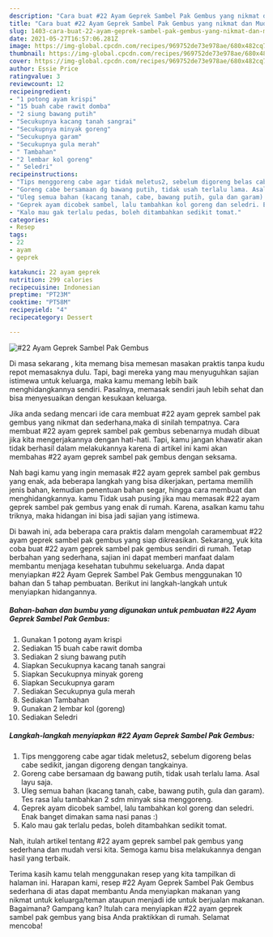 ```yaml
---
description: "Cara buat #22 Ayam Geprek Sambel Pak Gembus yang nikmat dan Mudah Dibuat"
title: "Cara buat #22 Ayam Geprek Sambel Pak Gembus yang nikmat dan Mudah Dibuat"
slug: 1403-cara-buat-22-ayam-geprek-sambel-pak-gembus-yang-nikmat-dan-mudah-dibuat
date: 2021-05-27T16:57:06.281Z
image: https://img-global.cpcdn.com/recipes/969752de73e978ae/680x482cq70/22-ayam-geprek-sambel-pak-gembus-foto-resep-utama.jpg
thumbnail: https://img-global.cpcdn.com/recipes/969752de73e978ae/680x482cq70/22-ayam-geprek-sambel-pak-gembus-foto-resep-utama.jpg
cover: https://img-global.cpcdn.com/recipes/969752de73e978ae/680x482cq70/22-ayam-geprek-sambel-pak-gembus-foto-resep-utama.jpg
author: Essie Price
ratingvalue: 3
reviewcount: 12
recipeingredient:
- "1 potong ayam krispi"
- "15 buah cabe rawit domba"
- "2 siung bawang putih"
- "Secukupnya kacang tanah sangrai"
- "Secukupnya minyak goreng"
- "Secukupnya garam"
- "Secukupnya gula merah"
- " Tambahan"
- "2 lembar kol goreng"
- " Seledri"
recipeinstructions:
- "Tips menggoreng cabe agar tidak meletus2, sebelum digoreng belas cabe sedikit, jangan digoreng dengan tangkainya."
- "Goreng cabe bersamaan dg bawang putih, tidak usah terlalu lama. Asal layu saja."
- "Uleg semua bahan (kacang tanah, cabe, bawang putih, gula dan garam). Tes rasa lalu tambahkan 2 sdm minyak sisa menggoreng."
- "Geprek ayam dicobek sambel, lalu tambahkan kol goreng dan seledri. Enak banget dimakan sama nasi panas :)"
- "Kalo mau gak terlalu pedas, boleh ditambahkan sedikit tomat."
categories:
- Resep
tags:
- 22
- ayam
- geprek

katakunci: 22 ayam geprek 
nutrition: 299 calories
recipecuisine: Indonesian
preptime: "PT23M"
cooktime: "PT58M"
recipeyield: "4"
recipecategory: Dessert

---
```



![#22 Ayam Geprek Sambel Pak Gembus](https://img-global.cpcdn.com/recipes/969752de73e978ae/680x482cq70/22-ayam-geprek-sambel-pak-gembus-foto-resep-utama.jpg)

Di masa  sekarang , kita memang bisa memesan masakan praktis tanpa kudu repot memasaknya dulu. Tapi, bagi mereka yang mau menyuguhkan sajian istimewa untuk keluarga, maka kamu memang lebih baik menghidangkannya sendiri. Pasalnya, memasak sendiri jauh lebih sehat dan bisa menyesuaikan dengan kesukaan keluarga.

Jika anda sedang mencari ide cara membuat #22 ayam geprek sambel pak gembus yang nikmat dan sederhana,maka di sinilah tempatnya. Cara membuat #22 ayam geprek sambel pak gembus  sebenarnya mudah dibuat jika kita mengerjakannya dengan hati-hati. Tapi, kamu jangan khawatir akan tidak berhasil dalam melakukannya 
karena di artikel ini kami akan membahas #22 ayam geprek sambel pak gembus dengan seksama.  



Nah bagi kamu yang ingin memasak #22 ayam geprek sambel pak gembus yang enak, ada beberapa langkah yang bisa dikerjakan, pertama memilih jenis bahan, kemudian penentuan bahan segar, hingga cara membuat dan menghidangkannya. kamu Tidak usah pusing jika mau memasak #22 ayam geprek sambel pak gembus yang enak di rumah. Karena, asalkan kamu  tahu triknya, maka hidangan ini bisa jadi sajian yang istimewa.

Di bawah ini, ada beberapa cara praktis  dalam mengolah caramembuat #22 ayam geprek sambel pak gembus yang siap dikreasikan. Sekarang, yuk kita coba buat #22 ayam geprek sambel pak gembus sendiri di rumah. Tetap berbahan yang sederhana, sajian ini dapat memberi manfaat dalam membantu menjaga kesehatan tubuhmu sekeluarga. Anda dapat menyiapkan #22 Ayam Geprek Sambel Pak Gembus menggunakan 10 bahan dan 5 tahap pembuatan. Berikut ini langkah-langkah untuk menyiapkan hidangannya.

<!--inarticleads1-->

##### Bahan-bahan dan bumbu yang digunakan untuk pembuatan #22 Ayam Geprek Sambel Pak Gembus:

1. Gunakan 1 potong ayam krispi
1. Sediakan 15 buah cabe rawit domba
1. Sediakan 2 siung bawang putih
1. Siapkan Secukupnya kacang tanah sangrai
1. Siapkan Secukupnya minyak goreng
1. Siapkan Secukupnya garam
1. Sediakan Secukupnya gula merah
1. Sediakan  Tambahan
1. Gunakan 2 lembar kol (goreng)
1. Sediakan  Seledri




<!--inarticleads2-->

##### Langkah-langkah menyiapkan #22 Ayam Geprek Sambel Pak Gembus:

1. Tips menggoreng cabe agar tidak meletus2, sebelum digoreng belas cabe sedikit, jangan digoreng dengan tangkainya.
1. Goreng cabe bersamaan dg bawang putih, tidak usah terlalu lama. Asal layu saja.
1. Uleg semua bahan (kacang tanah, cabe, bawang putih, gula dan garam). Tes rasa lalu tambahkan 2 sdm minyak sisa menggoreng.
1. Geprek ayam dicobek sambel, lalu tambahkan kol goreng dan seledri. Enak banget dimakan sama nasi panas :)
1. Kalo mau gak terlalu pedas, boleh ditambahkan sedikit tomat.




Nah, itulah artikel tentang  #22 ayam geprek sambel pak gembus  yang sederhana dan mudah versi kita. Semoga kamu bisa melakukannya dengan hasil yang terbaik. 

Terima kasih kamu telah menggunakan resep yang kita tampilkan di halaman ini. Harapan kami, resep  #22 Ayam Geprek Sambel Pak Gembus sederhana di atas dapat membantu Anda menyiapkan makanan yang nikmat untuk keluarga/teman ataupun menjadi ide untuk berjualan makanan. Bagaimana? Gampang kan? Itulah cara menyiapkan #22 ayam geprek sambel pak gembus yang bisa Anda praktikkan di rumah. Selamat mencoba!

